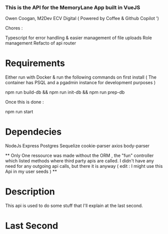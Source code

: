 ### This is the API for the MemoryLane App built in VueJS

Owen Coogan, M2Dev ECV Digital ( Powered by Coffee & Github Copilot ’)


Chores :

  Typescript for error handling & easier management of file uploads
  Role management
  Refacto of api router

# Requirements

Either run with Docker & run the following commands on first install ( The container has PSQL and a pgadmin instance for development purposes )

  npm run build-db && npm run init-db && npm run prep-db

Once this is done :

  npm run start


# Dependecies

NodeJs
Express
Postgres
Sequelize
cookie-parser
axios
body-parser

** Only One ressource was made without the ORM , the "fun" controller which listed methods where third party apis are called.
  I didn't have any need for any outgoing api calls, but there it is anyway ( edit : I might use this Api in my user seeds )
**


# Description

This api is used to do some stuff that I'll explain at the last second.

# Last Second


